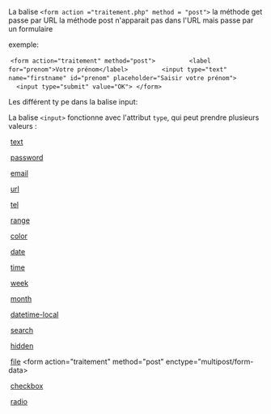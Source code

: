 
La balise `<form action ="traitement.php" method = "post">`
la méthode get passe par URL 
la méthode post n'apparait pas dans l'URL mais passe par un formulaire 


exemple:

 `<form action="traitement" method="post">`
                `<label for="prenom">Votre prénom</label>`
                `<input type="text" name="firstname" id="prenom" placeholder="Saisir votre prénom">`
                `<input type="submit" value="OK">`
 `</form>`

Les différent ty pe dans la balise input:

La balise `<input>` fonctionne avec l'attribut `type`, qui peut prendre plusieurs valeurs :

 [text](https://www.formation.maxys.fr/cours/html/formulaires#input-text)

 [password](https://www.formation.maxys.fr/cours/html/formulaires#input-password)

 [email](https://www.formation.maxys.fr/cours/html/formulaires#input-email)

 [url](https://www.formation.maxys.fr/cours/html/formulaires#input-url)

 [tel](https://www.formation.maxys.fr/cours/html/formulaires#input-tel)

 [range](https://www.formation.maxys.fr/cours/html/formulaires#input-range)

 [color](https://www.formation.maxys.fr/cours/html/formulaires#input-color)

 [date](https://www.formation.maxys.fr/cours/html/formulaires#input-date)

 [time](https://www.formation.maxys.fr/cours/html/formulaires#input-time)

 [week](https://www.formation.maxys.fr/cours/html/formulaires#input-week)

 [month](https://www.formation.maxys.fr/cours/html/formulaires#input-month)

 [datetime-local](https://www.formation.maxys.fr/cours/html/formulaires#input-datetime-local)

 [search](https://www.formation.maxys.fr/cours/html/formulaires#input-search)

 [hidden](https://www.formation.maxys.fr/cours/html/formulaires#input-hidden)

 [file](https://www.formation.maxys.fr/cours/html/formulaires#input-file)         <form action="traitement" method="post" enctype="multipost/form-data>

 [checkbox](https://www.formation.maxys.fr/cours/html/formulaires#input-checkbox)

 [radio](https://www.formation.maxys.fr/cours/html/formulaires#input-radio)

